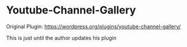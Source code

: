 # Youtube-Channel-Gallery

Original Plugin: https://wordpress.org/plugins/youtube-channel-gallery/

This is just until the author updates his plugin
